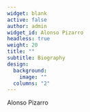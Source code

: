 ```yaml
---
widget: blank
active: false
author: admin
widget_id: Alonso Pizarro
headless: true
weight: 20
title: ""
subtitle: Biography
design:
  background:
    image: ""
  columns: "2"
---
```

Alonso Pizarro